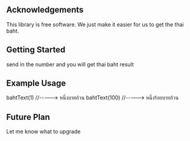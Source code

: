 ## Acknowledgements

This library is free software. We just make it easier for us to get the thai baht.

## Getting Started

send in the number and you will get thai baht result

## Example Usage

bahtText(1) //-----> หนึ่งบาทถ้วน
bahtText(100) //-----> หนึ่งร้อยบาทถ้วน

## Future Plan

Let me know what to upgrade